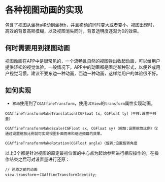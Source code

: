 # 各种视图动画的实现
包含了视图从坐标a移动到坐标b，并且移动的同时变大或者变小，视图出现时，高效的背景高斯模糊，以及视图消失同时，背景透明度逐渐为0的效果。
## 何时需要用到视图动画
视图动画在APP中是很常见的，一个流畅且自然的视图弹出收起动画，可以给用户提供轻松的视觉体验。一般情况下，APP中的动画都是固定某种形式，以便养成用户视觉习惯，建议不要东边一种动画，西边一种动画，这样给用户的体验很不好。
## 如何实现
* `移动`使用到了`CGAffineTransform`，使用`UIView`的`transform`属性实现动画。
```ObJc
CGAffineTransformMakeTranslation(CGFloat tx, CGFloat ty)（平移:设置平移量）
```
```ObJc
CGAffineTransformMakeScale(CGFloat sx, CGFloat sy)（缩放:设置缩放比例）仅通过设置缩放比例就可实现视图扑面而来和缩进频幕的效果。
```
```ObJc
CGAffineTransformMakeRotation(CGFloat angle)（旋转:设置旋转角度
```
以上3个都是针对视图的原定最初位置的中心点为起始参照进行相应操作的，在操作结束之后可对设置量进行还原：<br>
```ObJc
// 还原之前的动画
view.transform＝CGAffineTransformIdentity;
```
